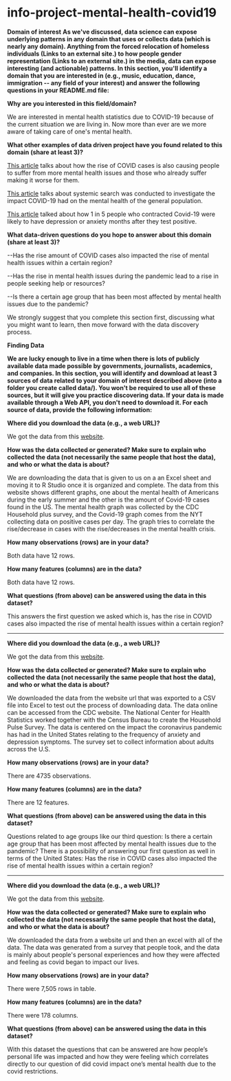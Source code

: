 # info-project-mental-health-covid19

**Domain of interest**
**As we've discussed, data science can expose underlying patterns in any domain that uses or collects data (which is nearly any domain). Anything from the forced relocation of homeless individuals (Links to an external site.) to how people gender representation (Links to an external site.) in the media, data can expose interesting (and actionable) patterns. In this section, you'll identify a domain that you are interested in (e.g., music, education, dance, immigration -- any field of your interest) and answer the following questions in your README.md file:**

**Why are you interested in this field/domain?**

We are interested in mental health statistics due to COVID-19 because of the current situation we are living in. Now more than ever are we more aware of taking care of one's mental health.


**What other examples of data driven project have you found related to this domain (share at least 3)?**

[This article](https://www.washingtonpost.com/health/2020/05/04/mental-health-coronavirus/ ) talks about how the rise of COVID cases is also causing people to suffer from more mental health issues and those who already suffer making it worse for them.

[This article](https://www.ncbi.nlm.nih.gov/pmc/articles/PMC7413844/)
talks about systemic search was conducted to investigate the impact COVID-19 had on the mental health of the general population.


[This article](https://www.healthline.com/health-news/people-with-covid-19-more-likely-to-develop-depression-anxiety-and-dementia)
talked about how 1 in 5 people who contracted Covid-19 were likely to have depression or anxiety months after they test positive.


**What data-driven questions do you hope to answer about this domain (share at least 3)?**

--Has the rise amount of COVID cases also impacted the rise of mental health issues within a certain region?

--Has the rise in mental health issues during the pandemic lead to a rise in people seeking help or resources?

--Is there a certain age group that has been most affected by mental health issues due to the pandemic?


We strongly suggest that you complete this section first, discussing what you might want to learn, then move forward with the data discovery process.

**Finding Data**

**We are lucky enough to live in a time when there is lots of publicly available data made possible by governments, journalists, academics, and companies. In this section, you will identify and download at least 3 sources of data related to your domain of interest described above (into a folder you create called data/). You won't be required to use all of these sources, but it will give you practice discovering data. If your data is made available through a Web API, you don't need to download it. For each source of data, provide the following information:**

**Where did you download the data (e.g., a web URL)?**

We got the data from this [website](https://www.vox.com/22174464/covid-cases-anxiety-depression-mental-health).

**How was the data collected or generated? Make sure to explain who collected the data (not necessarily the same people that host the data), and who or what the data is about?**

We are downloading the data that is given to us on a an Excel sheet and moving it to R Studio once it is organized and complete. The data from this website shows different graphs, one about the mental health of Americans during the early summer and the other is the amount of Covid-19 cases found in the US.  The mental health graph was collected by the CDC Household plus survey, and the Covid-19 graph comes from the NYT collecting data on positive cases per day. The graph tries to correlate the rise/decrease in cases with the rise/decreases in the mental health crisis.


**How many observations (rows) are in your data?**

Both data have 12 rows.


**How many features (columns) are in the data?**

Both data have 12 rows.


**What questions (from above) can be answered using the data in this dataset?**

This answers the first question we asked which is, has the rise in COVID cases also impacted the rise of mental health issues within a certain region?

--------

**Where did you download the data (e.g., a web URL)?**

We got the data from this [website](https://www.cdc.gov/nchs/covid19/pulse/mental-health.htm
).

**How was the data collected or generated? Make sure to explain who collected the data (not necessarily the same people that host the data), and who or what the data is about?**

We downloaded the data from the website url that was exported to a CSV file into Excel to test out the process of downloading data.
The data online can be accessed from the CDC website. The National Center for Health Statistics worked together with the Census Bureau to create the Household Pulse Survey. The data is centered on the impact the coronavirus pandemic has had in the United States relating to the frequency of anxiety and depression symptoms. The survey set to collect information about adults across the U.S.

**How many observations (rows) are in your data?**

There are 4735 observations.

**How many features (columns) are in the data?**

There are 12 features.

**What questions (from above) can be answered using the data in this dataset?**

Questions related to age groups like our third question: Is there a certain age group that has been most affected by mental health issues due to the pandemic? There is a possibility of answering our first question as well in terms of the United States: Has the rise in COVID cases also impacted the rise of mental health issues within a certain region?

--------
**Where did you download the data (e.g., a web URL)?**

We got the data from this [website](https://data.world/associatedpress/covid-impact-survey-public-data/workspace/file?filename=03_June_9_covid_impact_survey.csv).

**How was the data collected or generated? Make sure to explain who collected the data (not necessarily the same people that host the data), and who or what the data is about?**

We downloaded the data from a website url and then an excel with all of the data.
The data was generated from a survey that people took, and the data is mainly about people's personal experiences and how they were affected and feeling as covid began to impact our lives.

**How many observations (rows) are in your data?**

There were 7,505 rows in table.


**How many features (columns) are in the data?**

There were 178 columns.


**What questions (from above) can be answered using the data in this dataset?**

With this dataset the questions that can be answered are how people’s personal life was impacted and how they were feeling which correlates directly to our question of did covid impact one’s mental health due to the covid restrictions.
